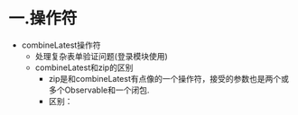 # 一.操作符

+ combineLatest操作符
    + 处理复杂表单验证问题(登录模块使用)
    + combineLatest和zip的区别
        + zip是和combineLatest有点像的一个操作符，接受的参数也是两个或多个Observable和一个闭包.
        + 区别：

